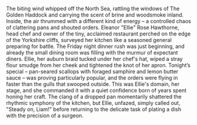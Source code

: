 The biting wind whipped off the North Sea, rattling the windows of The Golden Haddock and carrying the scent of brine and woodsmoke inland. Inside, the air thrummed with a different kind of energy – a controlled chaos of clattering pans and shouted orders.  Eleanor "Ellie" Rose Hawthorne, head chef and owner of the tiny, acclaimed restaurant perched on the edge of the Yorkshire cliffs, surveyed her kitchen like a seasoned general preparing for battle.  The Friday night dinner rush was just beginning, and already the small dining room was filling with the murmur of expectant diners. Ellie, her auburn braid tucked under her chef's hat, wiped a stray flour smudge from her cheek and tightened the knot of her apron.  Tonight’s special – pan-seared scallops with foraged samphire and lemon butter sauce – was proving particularly popular, and the orders were flying in faster than the gulls that swooped outside. This was Ellie's domain, her stage, and she commanded it with a quiet confidence born of years spent honing her craft.  The clang of a dropped pan momentarily shattered the rhythmic symphony of the kitchen, but Ellie, unfazed, simply called out, "Steady on, Liam!" before returning to the delicate task of plating a dish with the precision of a surgeon.
